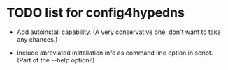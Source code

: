 # TODO list for config4hypedns

 * Add autoinstall capability. (A very conservative one, don't want to take any chances.)
 
 * Include abreviated installation info as command line option in script. (Part of the --help option?)

